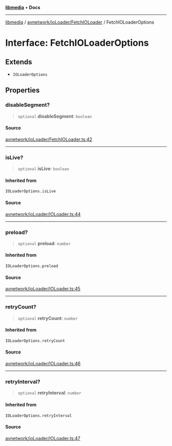 [**libmedia**](../../../../README.md) • **Docs**

***

[libmedia](../../../../README.md) / [avnetwork/ioLoader/FetchIOLoader](../README.md) / FetchIOLoaderOptions

# Interface: FetchIOLoaderOptions

## Extends

- `IOLoaderOptions`

## Properties

### disableSegment?

> `optional` **disableSegment**: `boolean`

#### Source

[avnetwork/ioLoader/FetchIOLoader.ts:42](https://github.com/zhaohappy/libmedia/blob/87bf8029d8be58d5035a3f4dc7037c25d1ac371b/src/avnetwork/ioLoader/FetchIOLoader.ts#L42)

***

### isLive?

> `optional` **isLive**: `boolean`

#### Inherited from

`IOLoaderOptions.isLive`

#### Source

[avnetwork/ioLoader/IOLoader.ts:44](https://github.com/zhaohappy/libmedia/blob/87bf8029d8be58d5035a3f4dc7037c25d1ac371b/src/avnetwork/ioLoader/IOLoader.ts#L44)

***

### preload?

> `optional` **preload**: `number`

#### Inherited from

`IOLoaderOptions.preload`

#### Source

[avnetwork/ioLoader/IOLoader.ts:45](https://github.com/zhaohappy/libmedia/blob/87bf8029d8be58d5035a3f4dc7037c25d1ac371b/src/avnetwork/ioLoader/IOLoader.ts#L45)

***

### retryCount?

> `optional` **retryCount**: `number`

#### Inherited from

`IOLoaderOptions.retryCount`

#### Source

[avnetwork/ioLoader/IOLoader.ts:46](https://github.com/zhaohappy/libmedia/blob/87bf8029d8be58d5035a3f4dc7037c25d1ac371b/src/avnetwork/ioLoader/IOLoader.ts#L46)

***

### retryInterval?

> `optional` **retryInterval**: `number`

#### Inherited from

`IOLoaderOptions.retryInterval`

#### Source

[avnetwork/ioLoader/IOLoader.ts:47](https://github.com/zhaohappy/libmedia/blob/87bf8029d8be58d5035a3f4dc7037c25d1ac371b/src/avnetwork/ioLoader/IOLoader.ts#L47)
